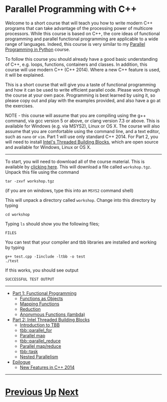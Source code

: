 
# Parallel Programming with C++

Welcome to a short course that will teach you how to write modern C++
programs that can take advantage of the processing power of multicore processors.
While this course is based on C++, the
core ideas of functional programming and parallel functional programming
are applicable to a wide range of languages. Indeed, this course is
very similar to my [Parallel Programming in Python](../parallel_python/README.md)
course.

To follow this course you should already have a good basic understanding
of C++, e.g. loops, functions, containers and classes. In addition, this
course will use modern C++ (C++ 2014). Where a new C++ feature is used,
it will be explained.

This is a short course that will give you a taste of functional programming
and how it can be used to write efficient parallel code. Please work
through the course at your own pace. Programming is best learned by
using it, so please copy out and play with the examples provided,
and also have a go at the exercises.

NOTE - this course will assume that you are compiling using the
g++ command, via gcc version 5 or above, or clang version 7.3 or above.
This is available for Windows (e.g. via MSYS2), Linux or OS X. The
course will also assume that you are comfortable using the command
line, and a text editor, such as `nano` or `vim`. Part 1 will use
only standard C++ 2014. For Part 2, you will need to install 
[Intel's Threaded Building Blocks](https://www.threadingbuildingblocks.org),
which are open source and available for Windows, Linux or OS X.

***

To start, you will need to download all of the course material. This
is available by [clicking here](). This will download a file called
`workshop.tgz`. Unpack this file using the command

```
tar -zxvf workshop.tgz
```

(if you are on windows, type this into an `MSYS2` command shell)

This will unpack a directory called `workshop`. Change into this directory
by typing

```
cd workshop
```

Typing `ls` should show you the following files;

```
FILES
```

You can test that your compiler and tbb libraries are installed and working
by typing

```
g++ test.cpp -Iinclude -ltbb -o test
./test
```

If this works, you should see output

```
SUCCESSFUL TEST OUTPUT
```

***

* [Part 1: Functional Programming](part1.md)
    * [Functions as Objects](functions.md)
    * [Mapping Functions](map.md)
    * [Reduction](reduce.md)
    * [Anonymous Functions (lambda)](lambda.md)
* [Part 2: Intel Threaded Building Blocks](part2.md)
    * [Introduction to TBB](tbb.md)
    * [tbb::parallel_for](parallel_for.md)
    * [Parallel map](parallel_map.md)
    * [tbb::parallel_reduce](parallel_reduce.md)
    * [Parallel map/reduce](mapreduce.md)
    * [tbb::task](task.md)
    * [Nested Parallelism](nesting.md)
* [Epilogue](epilogue.md)
    * [New Features in C++ 2014](c++14.md)

***

# [Previous](../main/courses.md) [Up](../main/courses.md) [Next](part1.md)  
